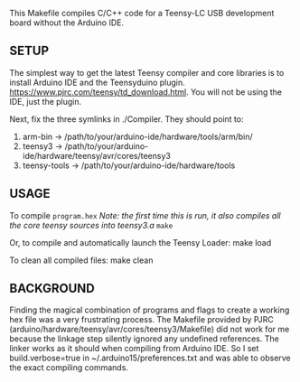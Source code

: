This Makefile compiles C/C++ code for a Teensy-LC USB development board without the Arduino IDE.

## SETUP
The simplest way to get the latest Teensy compiler and core libraries is to install Arduino IDE and the Teensyduino plugin.
https://www.pjrc.com/teensy/td_download.html.  You will not be using the IDE, just the plugin.

Next, fix the three symlinks in ./Compiler.  They should point to:
1) arm-bin -> /path/to/your/arduino-ide/hardware/tools/arm/bin/
2) teensy3 -> /path/to/your/arduino-ide/hardware/teensy/avr/cores/teensy3
3) teensy-tools -> /path/to/your/arduino-ide/hardware/tools

## USAGE

To compile `program.hex`
*Note: the first time this is run, it also compiles all the core teensy sources into teensy3.a*
`make`

Or, to compile and automatically launch the Teensy Loader:
make load

To clean all compiled files:
make clean


## BACKGROUND
Finding the magical combination of programs and flags to create a working hex file was a very frustrating process.  The Makefile provided by PJRC (arduino/hardware/teensy/avr/cores/teensy3/Makefile) did not work for me because the linkage step silently ignored any undefined references.  The linker works as it should when compiling from Arduino IDE.  So I set build.verbose=true in ~/.arduino15/preferences.txt and was able to observe the exact compiling commands.
